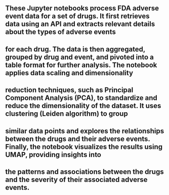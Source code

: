 ## These Jupyter notebooks process FDA adverse event data for a set of drugs. It first retrieves data using an API and extracts relevant details about the types of adverse events
## for each drug. The data is then aggregated, grouped by drug and event, and pivoted into a table format for further analysis. The notebook applies data scaling and dimensionality
## reduction techniques, such as Principal Component Analysis (PCA), to standardize and reduce the dimensionality of the dataset. It uses clustering (Leiden algorithm) to group 
## similar data points and explores the relationships between the drugs and their adverse events. Finally, the notebook visualizes the results using UMAP, providing insights into 
## the patterns and associations between the drugs and the severity of their associated adverse events.
